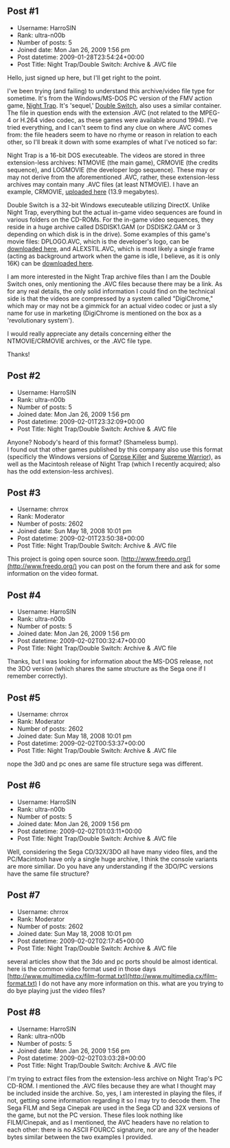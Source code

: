 ## Post #1
- Username: HarroSIN
- Rank: ultra-n00b
- Number of posts: 5
- Joined date: Mon Jan 26, 2009 1:56 pm
- Post datetime: 2009-01-28T23:54:24+00:00
- Post Title: Night Trap/Double Switch: Archive & .AVC file

Hello, just signed up here, but I'll get right to the point.

I've been trying (and failing) to understand this archive/video file type for sometime. It's from the Windows/MS-DOS PC version of the FMV action game, [Night Trap](http://en.wikipedia.org/wiki/Night_Trap). It's 'sequel,' [Double Switch](http://en.wikipedia.org/wiki/Double_Switch), also uses a similar container. The file in question ends with the extension .AVC (not related to the MPEG-4 or H.264 video codec, as these games were available around 1994). I've tried everything, and I can't seem to find any clue on where .AVC comes from: the file headers seem to have no rhyme or reason in relation to each other, so I'll break it down with some examples of what I've noticed so far:

Night Trap is a 16-bit DOS executeable. The videos are stored in three extension-less archives: NTMOVIE (the main game), CRMOVIE (the credits sequence), and LOGMOVIE (the developer logo sequence). These may or may not derive from the aforementioned .AVC, rather, these extension-less archives may contain many .AVC files (at least NTMOVIE). I have an example, CRMOVIE, [uploaded here](http://www.moccio.net/files/examples/CRMOVIE) (13.9 megabytes).

Double Switch is a 32-bit Windows executeable utilizing DirectX. Unlike Night Trap, everything but the actual in-game video sequences are found in various folders on the CD-ROMs. For the in-game video sequences, they reside in a huge archive called DSDISK1.GAM (or DSDISK2.GAM or 3 depending on which disk is in the drive). Some examples of this game's movie files: DPLOGO.AVC, which is the developer's logo, can be [downloaded here](http://www.moccio.net/files/examples/DPLOGO.AVC), and ALEXSTIL.AVC, which is most likely a single frame (acting as background artwork when the game is idle, I believe, as it is only 16K) can be [downloaded here](http://www.moccio.net/files/examples/ALEXSTIL.AVC).

I am more interested in the Night Trap archive files than I am the Double Switch ones, only mentioning the .AVC files because there may be a link. As for any real details, the only solid information I could find on the technical side is that the videos are compressed by a system called "DigiChrome," which may or may not be a gimmick for an actual video codec or just a sly name for use in marketing (DigiChrome is mentioned on the box as a 'revolutionary system').

I would really appreciate any details concerning either the NTMOVIE/CRMOVIE archives, or the .AVC file type.

Thanks!
## Post #2
- Username: HarroSIN
- Rank: ultra-n00b
- Number of posts: 5
- Joined date: Mon Jan 26, 2009 1:56 pm
- Post datetime: 2009-02-01T23:32:09+00:00
- Post Title: Night Trap/Double Switch: Archive & .AVC file

Anyone? Nobody's heard of this format? (Shameless bump).   
I found out that other games published by this company also use this format (specificly the Windows versions of [Corpse Killer](http://en.wikipedia.org/wiki/Corpse_Killer) and [Supreme Warrior](http://en.wikipedia.org/wiki/Supreme_Warrior)), as well as the Macintosh release of Night Trap (which I recently acquired; also has the odd extension-less archives).
## Post #3
- Username: chrrox
- Rank: Moderator
- Number of posts: 2602
- Joined date: Sun May 18, 2008 10:01 pm
- Post datetime: 2009-02-01T23:50:38+00:00
- Post Title: Night Trap/Double Switch: Archive & .AVC file

This project is going open source soon. [http://www.freedo.org/](http://www.freedo.org/)
you can post on the forum there and ask for some information on the video format.
## Post #4
- Username: HarroSIN
- Rank: ultra-n00b
- Number of posts: 5
- Joined date: Mon Jan 26, 2009 1:56 pm
- Post datetime: 2009-02-02T00:32:47+00:00
- Post Title: Night Trap/Double Switch: Archive & .AVC file

Thanks, but I was looking for information about the MS-DOS release, not the 3DO version (which shares the same structure as the Sega one if I remember correctly).
## Post #5
- Username: chrrox
- Rank: Moderator
- Number of posts: 2602
- Joined date: Sun May 18, 2008 10:01 pm
- Post datetime: 2009-02-02T00:53:37+00:00
- Post Title: Night Trap/Double Switch: Archive & .AVC file

nope the 3d0 and pc ones are same file structure sega was different.
## Post #6
- Username: HarroSIN
- Rank: ultra-n00b
- Number of posts: 5
- Joined date: Mon Jan 26, 2009 1:56 pm
- Post datetime: 2009-02-02T01:03:11+00:00
- Post Title: Night Trap/Double Switch: Archive & .AVC file

Well, considering the Sega CD/32X/3DO all have many video files, and the PC/Macintosh have only a single huge archive, I think the console variants are more similiar. Do you have any understanding if the 3DO/PC versions have the same file structure?
## Post #7
- Username: chrrox
- Rank: Moderator
- Number of posts: 2602
- Joined date: Sun May 18, 2008 10:01 pm
- Post datetime: 2009-02-02T02:17:45+00:00
- Post Title: Night Trap/Double Switch: Archive & .AVC file

several articles show that the 3do and pc ports should be almost identical. 
here is the common video format used in those days
[http://www.multimedia.cx/film-format.txt](http://www.multimedia.cx/film-format.txt)
I do not have any more information on this.
what are you trying to do bye playing just the video files?
## Post #8
- Username: HarroSIN
- Rank: ultra-n00b
- Number of posts: 5
- Joined date: Mon Jan 26, 2009 1:56 pm
- Post datetime: 2009-02-02T03:03:28+00:00
- Post Title: Night Trap/Double Switch: Archive & .AVC file

I'm trying to extract files from the extension-less archive on Night Trap's PC CD-ROM. I mentioned the .AVC files because they are what I thought may be included inside the archive. So, yes, I am interested in playing the files, if not, getting some information regarding it so I may try to decode them. The Sega FILM and Sega Cinepak are used in the Sega CD and 32X versions of the game, but not the PC version. These files look nothing like FILM/Cinepak, and as I mentioned, the AVC headers have no relation to each other: there is no ASCII FOURCC signature, nor are any of the header bytes similar between the two examples I provided.

